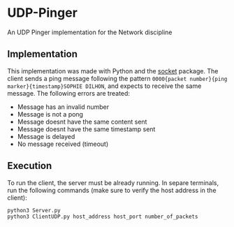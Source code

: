 # UDP-Pinger
An UDP Pinger implementation for the Network discipline

## Implementation
This implementation was made with Python and the [socket](https://docs.python.org/3/library/socket.html) package.
The client sends a ping message following the pattern `0000{packet number}{ping marker}{timestamp}SOPHIE DILHON`, and expects to receive the same message.
The following errors are treated:
  - Message has an invalid number
  - Message is not a pong
  - Message doesnt have the same content sent
  - Message doesnt have the same timestamp sent
  - Message is delayed
  - No message received (timeout)


## Execution 
To run the client, the server must be already running. In separe terminals, run the following commands (make sure to verify the host address in the client):
```
python3 Server.py
python3 ClientUDP.py host_address host_port number_of_packets
```
